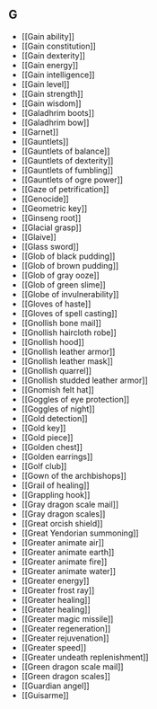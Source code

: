 ## G

- [[Gain ability]]
- [[Gain constitution]]
- [[Gain dexterity]]
- [[Gain energy]]
- [[Gain intelligence]]
- [[Gain level]]
- [[Gain strength]]
- [[Gain wisdom]]
- [[Galadhrim boots]]
- [[Galadhrim bow]]
- [[Garnet]]
- [[Gauntlets]]
- [[Gauntlets of balance]]
- [[Gauntlets of dexterity]]
- [[Gauntlets of fumbling]]
- [[Gauntlets of ogre power]]
- [[Gaze of petrification]]
- [[Genocide]]
- [[Geometric key]]
- [[Ginseng root]]
- [[Glacial grasp]]
- [[Glaive]]
- [[Glass sword]]
- [[Glob of black pudding]]
- [[Glob of brown pudding]]
- [[Glob of gray ooze]]
- [[Glob of green slime]]
- [[Globe of invulnerability]]
- [[Gloves of haste]]
- [[Gloves of spell casting]]
- [[Gnollish bone mail]]
- [[Gnollish haircloth robe]]
- [[Gnollish hood]]
- [[Gnollish leather armor]]
- [[Gnollish leather mask]]
- [[Gnollish quarrel]]
- [[Gnollish studded leather armor]]
- [[Gnomish felt hat]]
- [[Goggles of eye protection]]
- [[Goggles of night]]
- [[Gold detection]]
- [[Gold key]]
- [[Gold piece]]
- [[Golden chest]]
- [[Golden earrings]]
- [[Golf club]]
- [[Gown of the archbishops]]
- [[Grail of healing]]
- [[Grappling hook]]
- [[Gray dragon scale mail]]
- [[Gray dragon scales]]
- [[Great orcish shield]]
- [[Great Yendorian summoning]]
- [[Greater animate air]]
- [[Greater animate earth]]
- [[Greater animate fire]]
- [[Greater animate water]]
- [[Greater energy]]
- [[Greater frost ray]]
- [[Greater healing]]
- [[Greater healing]]
- [[Greater magic missile]]
- [[Greater regeneration]]
- [[Greater rejuvenation]]
- [[Greater speed]]
- [[Greater undeath replenishment]]
- [[Green dragon scale mail]]
- [[Green dragon scales]]
- [[Guardian angel]]
- [[Guisarme]]
